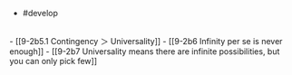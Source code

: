- #develop
<br>
- [[9-2b5.1 Contingency ＞ Universality]]
- [[9-2b6 Infinity per se is never enough]]
- [[9-2b7 Universality means there are infinite possibilities, but you can only pick few]]
